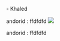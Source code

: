 \- Khaled

andorid : ffdfdfd ![](https://encrypted-tbn0.gstatic.com/images?q=tbn:ANd9GcTZR7cUPf7dwlO3L5MIXLTuYPvUgQSWCDGcEQ&usqp=CAU)

andorid : ffdfdfd
